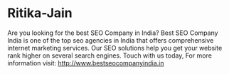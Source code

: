 # Ritika-Jain
Are you looking for the best SEO Company in India? Best SEO Company India is one of the top seo agencies in India that offers comprehensive internet marketing services. Our SEO solutions help you get your website rank higher on several search engines. Touch with us today, For more information visit: http://www.bestseocompanyindia.in
